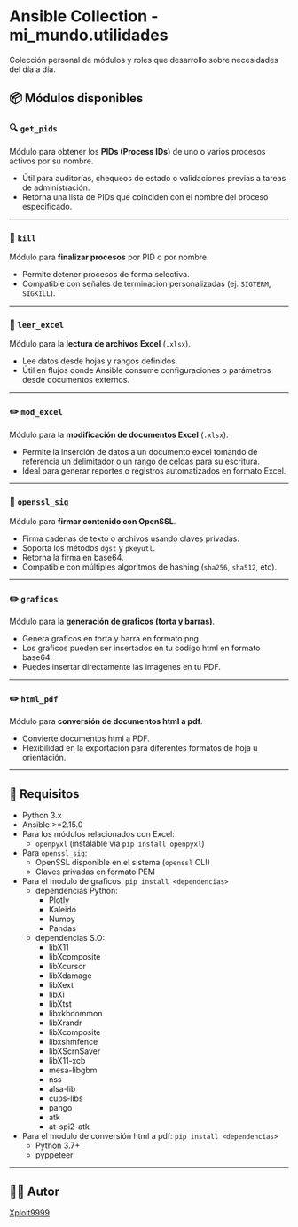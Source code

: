 # Ansible Collection - mi_mundo.utilidades

Colección personal de módulos y roles que desarrollo sobre necesidades del día a día.

## 📦 Módulos disponibles

### 🔍 `get_pids`
Módulo para obtener los **PIDs (Process IDs)** de uno o varios procesos activos por su nombre.

- Útil para auditorías, chequeos de estado o validaciones previas a tareas de administración.
- Retorna una lista de PIDs que coinciden con el nombre del proceso especificado.

---

### 🛑 `kill`
Módulo para **finalizar procesos** por PID o por nombre.

- Permite detener procesos de forma selectiva.
- Compatible con señales de terminación personalizadas (ej. `SIGTERM`, `SIGKILL`).

---

### 📖 `leer_excel`
Módulo para la **lectura de archivos Excel** (`.xlsx`).

- Lee datos desde hojas y rangos definidos.
- Útil en flujos donde Ansible consume configuraciones o parámetros desde documentos externos.

---

### ✏️ `mod_excel`
Módulo para la **modificación de documentos Excel** (`.xlsx`).

- Permite la inserción de datos a un documento excel tomando de referencia un delimitador o un rango de celdas para su escritura.
- Ideal para generar reportes o registros automatizados en formato Excel.

---

### 🔐 `openssl_sig`
Módulo para **firmar contenido con OpenSSL**.

- Firma cadenas de texto o archivos usando claves privadas.
- Soporta los métodos `dgst` y `pkeyutl`.
- Retorna la firma en base64.
- Compatible con múltiples algoritmos de hashing (`sha256`, `sha512`, etc).

---

### ✏️ `graficos`
Módulo para la **generación de graficos (torta y barras)**.

- Genera graficos en torta y barra en formato png.
- Los graficos pueden ser insertados en tu codigo html en formato base64.
- Puedes insertar directamente las imagenes en tu PDF.

---

### ✏️ `html_pdf`
Módulo para **conversión de documentos html a pdf**.

- Convierte documentos html a PDF.
- Flexibilidad en la exportación para diferentes formatos de hoja u orientación.

---

## 🔧 Requisitos

- Python 3.x
- Ansible >=2.15.0
- Para los módulos relacionados con Excel:
  - `openpyxl` (instalable vía `pip install openpyxl`)
- Para `openssl_sig`:
  - OpenSSL disponible en el sistema (`openssl` CLI)
  - Claves privadas en formato PEM
- Para el modulo de graficos: `pip install <dependencias>`
  - dependencias Python:
    - Plotly
    - Kaleido
    - Numpy
    - Pandas
  - dependencias S.O:
    - libX11 
    - libXcomposite 
    - libXcursor 
    - libXdamage 
    - libXext 
    - libXi 
    - libXtst 
    - libxkbcommon 
    - libXrandr 
    - libXcomposite 
    - libxshmfence 
    - libXScrnSaver 
    - libX11-xcb
    - mesa-libgbm
    - nss 
    - alsa-lib
    - cups-libs
    - pango
    - atk
    - at-spi2-atk
- Para el modulo de conversión html a pdf: `pip install <dependencias>`
  - Python 3.7+
  - pyppeteer 

---

## 🧑‍💻 Autor

[Xploit9999](https://github.com/Xploit9999) 
